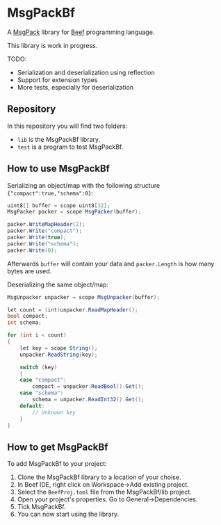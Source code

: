 # MsgPackBf

A [MsgPack](https://msgpack.org/) library for [Beef](https://www.beeflang.org/) programming language.

This library is work in progress.

TODO:
- Serialization and deserialization using reflection
- Support for extension types
- More tests, especially for deserialization

## Repository

In this repository you will find two folders:
- `lib` is the MsgPackBf library.
- `test` is a program to test MsgPackBf.

## How to use MsgPackBf

Serializing an object/map with the following structure `{"compact":true,"schema":0}`:

```C#
uint8[] buffer = scope uint8[32];
MsgPacker packer = scope MsgPacker(buffer);

packer.WriteMapHeader(2);
packer.Write("compact");
packer.Write(true);
packer.Write("schema");
packer.Write(0);
```

Afterwards `buffer` will contain your data and `packer.Length` is how many bytes are used.

Deserializing the same object/map:

```C#
MsgUnpacker unpacker = scope MsgUnpacker(buffer);

let count = (int)unpacker.ReadMapHeader();
bool compact;
int schema;

for (int i < count)
{
	let key = scope String();
	unpacker.ReadString(key);

	switch (key)
	{
	case "compact":
		compact = unpacker.ReadBool().Get();
	case "schema":
		schema = unpacker.ReadInt32().Get();
	default:
		// Unknown key
	}
}
```

## How to get MsgPackBf

To add MsgPackBf to your project:

1. Clone the MsgPackBf library to a location of your choise.
1. In Beef IDE, right click on Workspace->Add existing project.
1. Select the `BeefProj.toml` file from the MsgPackBf/lib project.
1. Open your project's properties. Go to General->Dependencies.
1. Tick MsgPackBf.
1. You can now start using the library.